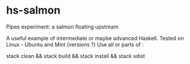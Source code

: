 # hs-salmon
Pipes experiment: a salmon floating upstream

A useful example of intermediate or maybe advanced Haskell.
Tested on Linux - Ubuntu and Mint (versions ?)
Use all or parts of :

stack clean && stack build && stack install && stack sdist


